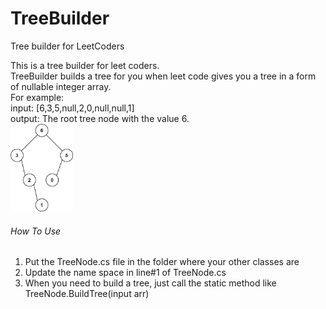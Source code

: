 # TreeBuilder
Tree builder for LeetCoders

This is a tree builder for leet coders.  
TreeBuilder builds a tree for you when leet code gives you a tree in a form of nullable integer array.  
For example:  
input: [6,3,5,null,2,0,null,null,1]  
output: The root tree node with the value 6.  
<img alt="Example Tree 1" src="https://github.com/JQC-hash/TreeBuilder/blob/main/Img/ExampleTree1.jpg" width="100" height="140" />

###### How To Use  
1. Put the TreeNode.cs file in the folder where your other classes are
2. Update the name space in line#1 of TreeNode.cs
3. When you need to build a tree, just call the static method like TreeNode.BuildTree(input arr)
